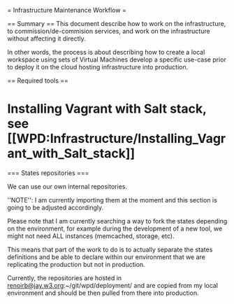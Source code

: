 = Infrastructure Maintenance Workflow =

== Summary ==
This document describe how to work on the infrastructure, to commission/de-commision services, and work on the infrastructure without affecting it directly.

In other words, the process is about describing how to create a local workspace using sets of Virtual Machines develop a specific use-case prior to deploy it on the cloud hosting infrastructure into production.


== Required tools ==
# Installing Vagrant with Salt stack, see [[WPD:Infrastructure/Installing_Vagrant_with_Salt_stack]]



=== States repositories ===

We can use our own internal repositories. 

''NOTE'': I am currently importing them at the moment and this section is going to be adjusted accordingly.

Please note that I am currently searching a way to fork the states depending on the environment, for example during the development of a new tool, we might not need ALL instances (memcached, storage, etc). 

This means that part of the work to do is to actually separate the states definitions and be able to declare within our environment that we are replicating the production but not in production.

Currently, the repositories are hosted in renoirb@jay.w3.org:~/git/wpd/deployment/  and are copied from my local environment and should be then pulled from there into production.